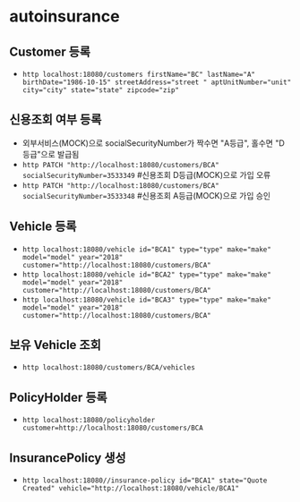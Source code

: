 # autoinsurance

## Customer 등록
- `http localhost:18080/customers firstName="BC" lastName="A" birthDate="1986-10-15" streetAddress="street " aptUnitNumber="unit" city="city" state="state" zipcode="zip"`

## 신용조회 여부 등록
- 외부서비스(MOCK)으로 socialSecurityNumber가 짝수면 "A등급", 홀수면 "D등급"으로 발급됨
- `http PATCH "http://localhost:18080/customers/BCA" socialSecurityNumber=3533349` #신용조회 D등급(MOCK)으로 가입 오류
- `http PATCH "http://localhost:18080/customers/BCA" socialSecurityNumber=3533348` #신용조회 A등급(MOCK)으로 가입 승인

## Vehicle 등록
- `http localhost:18080/vehicle id="BCA1" type="type" make="make" model="model" year="2018" customer="http://localhost:18080/customers/BCA"`
- `http localhost:18080/vehicle id="BCA2" type="type" make="make" model="model" year="2018" customer="http://localhost:18080/customers/BCA"`
- `http localhost:18080/vehicle id="BCA3" type="type" make="make" model="model" year="2018" customer="http://localhost:18080/customers/BCA"`

## 보유 Vehicle 조회
- `http localhost:18080/customers/BCA/vehicles`

## PolicyHolder 등록
- `http localhost:18080/policyholder customer=http://localhost:18080/customers/BCA`

## InsurancePolicy 생성
- `http localhost:18080//insurance-policy id="BCA1" state="Quote Created" vehicle="http://localhost:18080/vehicle/BCA1"`
